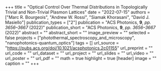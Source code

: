 +++
title = "Optical Control Over Thermal Distributions in Topologically Trivial and Non-Trivial Plasmon Lattices"
date = "2022-07-15"
authors = ["Marc R. Bourgeois", "Andrew W. Rossi", "Siamak Khorasani", "David J. Masiello"]
publication_types = ["2"]
publication = "ACS Photonics, **9**, _pp. 3656–3667_ (2022)"
publication_short = "ACS Photonics, **9**, _pp. 3656–3667_ (2022)"
abstract = ""
abstract_short = ""
image_preview = ""
selected = false
projects = ["photothermal_spectroscopy_and_microscopy", "nanophotonics-quantum_optics"]
tags = []
url_source = "https://pubs.acs.org/doi/10.1021/acsphotonics.2c01155"
url_preprint = ""
url_code = ""
url_dataset = ""
url_project = ""
url_slides = ""
url_video = ""
url_poster = ""
url_pdf = ""
math = true
highlight = true
[header]
image = ""
caption = ""
+++